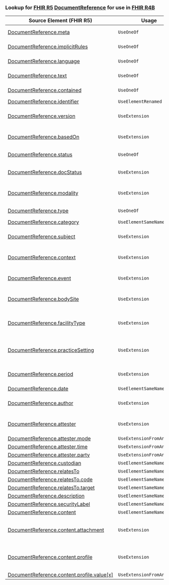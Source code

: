 ### Lookup for [FHIR R5](https://hl7.org/fhir/R5/) [DocumentReference](https://hl7.org/fhir/R5/DocumentReference.html) for use in [FHIR R4B](https://hl7.org/fhir/R4B/)

| Source Element (FHIR R5) | Usage | Target |
| -------------- | ----- | ------ |
| [DocumentReference.meta](https://hl7.org/fhir/R5/DocumentReference.html#resource) | `UseOneOf` | [DocumentReference.meta](https://hl7.org/fhir/R4B/DocumentReference.html#resource)<br />[Media.meta](https://hl7.org/fhir/R4B/Media.html#resource) |
| [DocumentReference.implicitRules](https://hl7.org/fhir/R5/DocumentReference.html#resource) | `UseOneOf` | [DocumentReference.implicitRules](https://hl7.org/fhir/R4B/DocumentReference.html#resource)<br />[Media.implicitRules](https://hl7.org/fhir/R4B/Media.html#resource) |
| [DocumentReference.language](https://hl7.org/fhir/R5/DocumentReference.html#resource) | `UseOneOf` | [DocumentReference.language](https://hl7.org/fhir/R4B/DocumentReference.html#resource)<br />[Media.language](https://hl7.org/fhir/R4B/Media.html#resource) |
| [DocumentReference.text](https://hl7.org/fhir/R5/DocumentReference.html#resource) | `UseOneOf` | [DocumentReference.text](https://hl7.org/fhir/R4B/DocumentReference.html#resource)<br />[Media.text](https://hl7.org/fhir/R4B/Media.html#resource) |
| [DocumentReference.contained](https://hl7.org/fhir/R5/DocumentReference.html#resource) | `UseOneOf` | [DocumentReference.contained](https://hl7.org/fhir/R4B/DocumentReference.html#resource)<br />[Media.contained](https://hl7.org/fhir/R4B/Media.html#resource) |
| [DocumentReference.identifier](https://hl7.org/fhir/R5/DocumentReference.html#resource) | `UseElementRenamed` | [Media.identifier](https://hl7.org/fhir/R4B/Media.html#resource) |
| [DocumentReference.version](https://hl7.org/fhir/R5/DocumentReference.html#resource) | `UseExtension` | [http://hl7.org/fhir/5.0/StructureDefinition/extension-DocumentReference.version](StructureDefinition-ext-R5-DocumentReference.version.html) |
| [DocumentReference.basedOn](https://hl7.org/fhir/R5/DocumentReference.html#resource) | `UseExtension` | [http://hl7.org/fhir/5.0/StructureDefinition/extension-DocumentReference.basedOn](StructureDefinition-ext-R5-DocumentReference.basedOn.html) |
| [DocumentReference.status](https://hl7.org/fhir/R5/DocumentReference.html#resource) | `UseOneOf` | [DocumentReference.status](https://hl7.org/fhir/R4B/DocumentReference.html#resource)<br />[Media.status](https://hl7.org/fhir/R4B/Media.html#resource) |
| [DocumentReference.docStatus](https://hl7.org/fhir/R5/DocumentReference.html#resource) | `UseExtension` | [http://hl7.org/fhir/5.0/StructureDefinition/extension-DocumentReference.docStatus](StructureDefinition-ext-R5-DocumentReference.docStatus.html) |
| [DocumentReference.modality](https://hl7.org/fhir/R5/DocumentReference.html#resource) | `UseExtension` | [http://hl7.org/fhir/5.0/StructureDefinition/extension-DocumentReference.modality](StructureDefinition-ext-R5-DocumentReference.modality.html) |
| [DocumentReference.type](https://hl7.org/fhir/R5/DocumentReference.html#resource) | `UseOneOf` | [DocumentReference.type](https://hl7.org/fhir/R4B/DocumentReference.html#resource)<br />[Media.type](https://hl7.org/fhir/R4B/Media.html#resource) |
| [DocumentReference.category](https://hl7.org/fhir/R5/DocumentReference.html#resource) | `UseElementSameName` | [DocumentReference.category](https://hl7.org/fhir/R4B/DocumentReference.html#resource) |
| [DocumentReference.subject](https://hl7.org/fhir/R5/DocumentReference.html#resource) | `UseExtension` | [http://hl7.org/fhir/5.0/StructureDefinition/extension-DocumentReference.subject](StructureDefinition-ext-R5-DocumentReference.subject.html) |
| [DocumentReference.context](https://hl7.org/fhir/R5/DocumentReference.html#resource) | `UseExtension` | [http://hl7.org/fhir/5.0/StructureDefinition/extension-DocumentReference.context](StructureDefinition-ext-R5-DocumentReference.context.html) |
| [DocumentReference.event](https://hl7.org/fhir/R5/DocumentReference.html#resource) | `UseExtension` | [http://hl7.org/fhir/5.0/StructureDefinition/extension-DocumentReference.event](StructureDefinition-ext-R5-DocumentReference.event.html) |
| [DocumentReference.bodySite](https://hl7.org/fhir/R5/DocumentReference.html#resource) | `UseExtension` | [http://hl7.org/fhir/5.0/StructureDefinition/extension-DocumentReference.bodySite](StructureDefinition-ext-R5-DocumentReference.bodySite.html) |
| [DocumentReference.facilityType](https://hl7.org/fhir/R5/DocumentReference.html#resource) | `UseExtension` | [http://hl7.org/fhir/5.0/StructureDefinition/extension-DocumentReference.facilityType](StructureDefinition-ext-R5-DocumentReference.facilityType.html) |
| [DocumentReference.practiceSetting](https://hl7.org/fhir/R5/DocumentReference.html#resource) | `UseExtension` | [http://hl7.org/fhir/5.0/StructureDefinition/extension-DocumentReference.practiceSetting](StructureDefinition-ext-R5-DocumentReference.practiceSetting.html) |
| [DocumentReference.period](https://hl7.org/fhir/R5/DocumentReference.html#resource) | `UseExtension` | [http://hl7.org/fhir/5.0/StructureDefinition/extension-DocumentReference.period](StructureDefinition-ext-R5-DocumentReference.period.html) |
| [DocumentReference.date](https://hl7.org/fhir/R5/DocumentReference.html#resource) | `UseElementSameName` | [DocumentReference.date](https://hl7.org/fhir/R4B/DocumentReference.html#resource) |
| [DocumentReference.author](https://hl7.org/fhir/R5/DocumentReference.html#resource) | `UseExtension` | [http://hl7.org/fhir/5.0/StructureDefinition/extension-DocumentReference.author](StructureDefinition-ext-R5-DocumentReference.author.html) |
| [DocumentReference.attester](https://hl7.org/fhir/R5/DocumentReference.html#resource) | `UseExtension` | [http://hl7.org/fhir/5.0/StructureDefinition/extension-DocumentReference.attester](StructureDefinition-ext-R5-DocumentReference.attester.html) |
| [DocumentReference.attester.mode](https://hl7.org/fhir/R5/DocumentReference.html#resource) | `UseExtensionFromAncestor` | - |
| [DocumentReference.attester.time](https://hl7.org/fhir/R5/DocumentReference.html#resource) | `UseExtensionFromAncestor` | - |
| [DocumentReference.attester.party](https://hl7.org/fhir/R5/DocumentReference.html#resource) | `UseExtensionFromAncestor` | - |
| [DocumentReference.custodian](https://hl7.org/fhir/R5/DocumentReference.html#resource) | `UseElementSameName` | [DocumentReference.custodian](https://hl7.org/fhir/R4B/DocumentReference.html#resource) |
| [DocumentReference.relatesTo](https://hl7.org/fhir/R5/DocumentReference.html#resource) | `UseElementSameName` | [DocumentReference.relatesTo](https://hl7.org/fhir/R4B/DocumentReference.html#resource) |
| [DocumentReference.relatesTo.code](https://hl7.org/fhir/R5/DocumentReference.html#resource) | `UseElementSameName` | [DocumentReference.relatesTo.code](https://hl7.org/fhir/R4B/DocumentReference.html#resource) |
| [DocumentReference.relatesTo.target](https://hl7.org/fhir/R5/DocumentReference.html#resource) | `UseElementSameName` | [DocumentReference.relatesTo.target](https://hl7.org/fhir/R4B/DocumentReference.html#resource) |
| [DocumentReference.description](https://hl7.org/fhir/R5/DocumentReference.html#resource) | `UseElementSameName` | [DocumentReference.description](https://hl7.org/fhir/R4B/DocumentReference.html#resource) |
| [DocumentReference.securityLabel](https://hl7.org/fhir/R5/DocumentReference.html#resource) | `UseElementSameName` | [DocumentReference.securityLabel](https://hl7.org/fhir/R4B/DocumentReference.html#resource) |
| [DocumentReference.content](https://hl7.org/fhir/R5/DocumentReference.html#resource) | `UseElementSameName` | [DocumentReference.content](https://hl7.org/fhir/R4B/DocumentReference.html#resource) |
| [DocumentReference.content.attachment](https://hl7.org/fhir/R5/DocumentReference.html#resource) | `UseExtension` | [http://hl7.org/fhir/5.0/StructureDefinition/extension-DocumentReference.content.attachment](StructureDefinition-ext-R5-DocumentReference.co.attachment.html) |
| [DocumentReference.content.profile](https://hl7.org/fhir/R5/DocumentReference.html#resource) | `UseExtension` | [http://hl7.org/fhir/5.0/StructureDefinition/extension-DocumentReference.content.profile](StructureDefinition-ext-R5-DocumentReference.co.profile.html) |
| [DocumentReference.content.profile.value[x]](https://hl7.org/fhir/R5/DocumentReference.html#resource) | `UseExtensionFromAncestor` | - |
